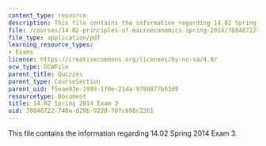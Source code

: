 ```yaml
---
content_type: resource
description: This file contains the information regarding 14.02 Spring 2014 Exam 3.
file: /courses/14-02-principles-of-macroeconomics-spring-2014/70848722740ad29b922078fcb98c2361_MIT14_02S14_Exam3_S12.pdf
file_type: application/pdf
learning_resource_types:
- Exams
license: https://creativecommons.org/licenses/by-nc-sa/4.0/
ocw_type: OCWFile
parent_title: Quizzes
parent_type: CourseSection
parent_uid: f5eae93e-1999-1f0e-21da-9798877b93d9
resourcetype: Document
title: 14.02 Spring 2014 Exam 3
uid: 70848722-740a-d29b-9220-78fcb98c2361
---
```

This file contains the information regarding 14.02 Spring 2014 Exam 3.